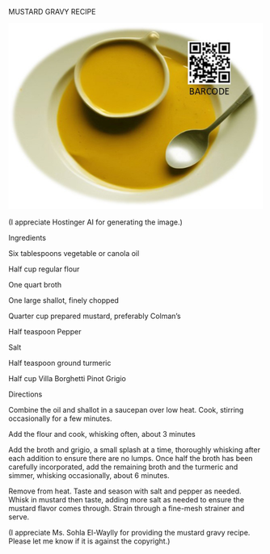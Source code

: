 MUSTARD GRAVY RECIPE


![MUSTARD GRAVY RECIPE](https://github.com/ywangnccu/ywang/blob/main/images/GRAVY.jpg)

(I appreciate Hostinger AI for generating the image.)

Ingredients

Six tablespoons vegetable or canola oil

Half cup regular flour

One quart broth

One large shallot, finely chopped

Quarter cup prepared mustard, preferably Colman’s

Half teaspoon Pepper

Salt

Half teaspoon ground turmeric

Half cup Villa Borghetti Pinot Grigio

 

Directions

Combine the oil and shallot in a saucepan over low heat. Cook, stirring occasionally for a few minutes.

Add the flour and cook, whisking often, about 3 minutes

Add the broth and grigio, a small splash at a time, thoroughly whisking after each addition to ensure there are no lumps. 
Once half the broth has been carefully incorporated, add the remaining broth and the turmeric and simmer, whisking occasionally, about 6 minutes.

Remove from heat. Taste and season with salt and pepper as needed. Whisk in mustard then taste, adding more salt as needed to ensure the mustard flavor comes through. Strain through a fine-mesh strainer and serve.


(I appreciate Ms. Sohla El-Waylly for providing the mustard gravy recipe. Please let me know if it is against the copyright.)
